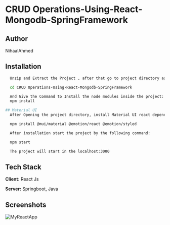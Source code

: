 # CRUD Operations-Using-React-Mongodb-SpringFramework

## Author
NihaalAhmed
## Installation

```bash
  Unzip and Extract the Project , after that go to project directory as given below:

  cd CRUD Operations-Using-React-Mongodb-SpringFramework

  And Give the Command to Install the node modules inside the project:
  npm install

## Material UI
  After Opening the project directory, install Material UI react dependency in the project by running this command :

  npm install @mui/material @emotion/react @emotion/styled

  After installation start the project by the following command:

  npm start

  The project will start in the localhost:3000

```

## Tech Stack

**Client:** React Js

**Server:** Springboot, Java



    
## Screenshots

![MyReactApp](https://github.com/NihaalAhmed/CRUD-Operation-Using-React-Mongodb-SpringFramework/assets/78867857/c3cd671b-384a-4840-a51c-431a4c664d4f)



